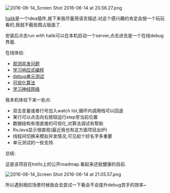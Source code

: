 ![2016-06-14_Screen Shot 2016-06-14 at 20.56.27.png](https://o4dyfn0ef.qnssl.com/image/2016-06-14_Screen%20Shot%202016-06-14%20at%2020.56.27.png?imageView2/2/h/180) 

[halik](https://meet.halik.io/homepage/)是一个idea插件,接下来我尽量用语言描述.对这个感兴趣的肯定会按一个玩玩看的,我就不截些图占版面了.   

安装后点击run with halik可以在本机启动一个server,点击进去是一个在线debug界面. 

在线体验: 

- [观测并发问题](https://preview.halik.io/browse/3471d7c0-5e0b-41c8-8699-53460fbd1e9b)  
- [学习响应式编程](https://preview.halik.io/browse/cb40724d-68ed-4e0e-889d-b91b51eadb47) 
- [debug单元测试](https://preview.halik.io/browse/b51407f3-14ca-41d0-868d-e9f4614c7e05#) 
- [可视化算法](https://preview.halik.io/browse/6cc6cb43-3e6a-4fb1-af3b-a3de5b1cea09)
- [学习神经网络](https://preview.halik.io/browse/899d5fb5-b334-44a9-811f-7a224ca968cf) 

我本机体验下来一些点: 

- 双击变量或者行号加入watch list,循环内调用栈可以回退
- 某行可以点击向右按钮运行step至当前位置
- 数据结构有很直接的可视化,对算法调试有帮助
- RxJava显示很直观(最近我也有这方面项目出炉) 
- 线程间切换来模拟并发情况,可见起个好名字多重要
- 单元测试的一些支持.

总结: 

这是该项目在trello上的公开roadmap.看起来还挺健康的目前. 

![2016-06-14_Screen Shot 2016-06-14 at 21.05.57.png](https://o4dyfn0ef.qnssl.com/image/2016-06-14_Screen%20Shot%202016-06-14%20at%2021.05.57.png?imageView2/2/h/400) 

所以遇到相应场景时候我会去尝试一下看会不会提升debug苦手的效率~ 


